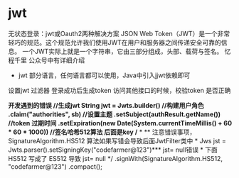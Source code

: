 # jwt
无状态登录：jwt或Oauth2两种解决方案
JSON Web Token（JWT）是一个非常轻巧的规范。这个规范允许我们使用JWT在用户和服务器之间传递安全可靠的信息。
一个JWT实际上就是一个字符串，它由三部分组成，头部、载荷与签名。
忆程千里 公众号中有详细介绍
* jwt 部分语言，任何语言都可以使用，Java中引入jjwt依赖即可 

设置jwt 过滤器 登录成功后生成token
        访问其他接口的时候，校验token 是否正确

**开发遇到的错误
   //生成jwt
        String jwt = Jwts.builder()
                //构建用户角色
                .claim("authorities", sb)
                //设置主题
                .setSubject(authResult.getName())
                //token 过期时间
                .setExpiration(new Date(System.currentTimeMillis() + 60 * 60 * 1000))
                //签名哈希512算法                后面是key
                /**
                 * ** 注意错误事项，SignatureAlgorithm.HS512 算法如果写错会导致后面JwtFilter类中
                 * Jws<Claims> jst = Jwts.parser().setSigningKey("codefarmer@123")*** jst= null错误
                 * 下面 HS512 写成了 ES512 导致 jst= null
                 */
                .signWith(SignatureAlgorithm.HS512, "codefarmer@123")
                .compact();